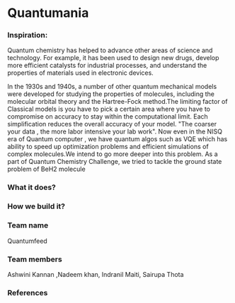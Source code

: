 # Quantumania

### Inspiration:
Quantum chemistry has helped to advance other areas of science and technology. For example, it has been used to design new drugs, develop more efficient catalysts for industrial processes, and understand the properties of materials used in electronic devices.

In the 1930s and 1940s, a number of other quantum mechanical models were developed for studying the properties of molecules, including the molecular orbital theory and the Hartree-Fock method.The limiting factor of Classical models is you have to pick a certain area where you have to compromise on accuracy to stay within the computational limit. Each simplification  reduces the overall accuracy  of your model. "The coarser your data , the more labor intensive your lab work". 
Now even in the NISQ era of Quantum computer , we have quantum algos such as VQE  which has ability to speed up optimization problems and efficient simulations of complex molecules.We intend to go more deeper into this problem.  As a part of Quantum Chemistry Challenge, we  tried to tackle the ground state problem of BeH2 molecule  



### What it does?



### How we build it?


### Team name
Quantumfeed

### Team members
Ashwini Kannan ,Nadeem khan, Indranil Maiti, Sairupa Thota  







### References

